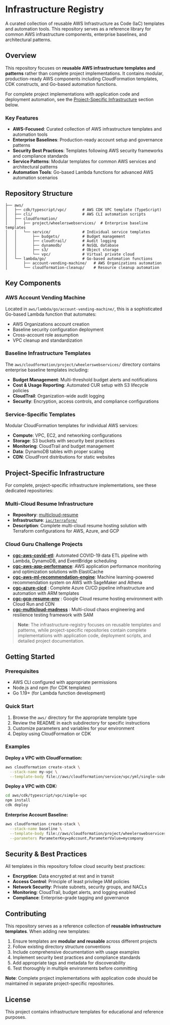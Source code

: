 # Infrastructure Registry

A curated collection of reusable AWS Infrastructure as Code (IaC) templates and automation tools. This repository serves as a reference library for common AWS infrastructure components, enterprise baselines, and architectural patterns.

## Overview

This repository focuses on **reusable AWS infrastructure templates and patterns** rather than complete project implementations. It contains modular, production-ready AWS components including CloudFormation templates, CDK constructs, and Go-based automation functions.

For complete project implementations with application code and deployment automation, see the [Project-Specific Infrastructure](#project-specific-infrastructure) section below.

### Key Features

- **AWS-Focused**: Curated collection of AWS infrastructure templates and automation tools
- **Enterprise Baselines**: Production-ready account setup and governance patterns
- **Security Best Practices**: Templates following AWS security frameworks and compliance standards
- **Service Patterns**: Modular templates for common AWS services and architectural patterns
- **Automation Tools**: Go-based Lambda functions for advanced AWS automation scenarios

## Repository Structure

```
├── aws/
│   ├── cdk/typescript/vpc/       # AWS CDK VPC template (TypeScript)
│   ├── cli/                      # AWS CLI automation scripts
│   ├── cloudformation/
│   │   ├── project/wheelerswebservices/  # Enterprise baseline templates
│   │   └── service/              # Individual service templates
│   │       ├── budgets/          # Budget management
│   │       ├── cloudtrail/       # Audit logging
│   │       ├── dynamodb/         # NoSQL database
│   │       ├── s3/               # Object storage
│   │       └── vpc/              # Virtual private cloud
│   └── lambda/go/                # Go-based automation functions
│       ├── account-vending-machine/   # AWS Organizations automation
│       └── cloudformation-cleanup/    # Resource cleanup automation
```

## Key Components

### AWS Account Vending Machine
Located in `aws/lambda/go/account-vending-machine/`, this is a sophisticated Go-based Lambda function that automates:
- AWS Organizations account creation
- Baseline security configuration deployment
- Cross-account role assumption
- VPC cleanup and standardization

### Baseline Infrastructure Templates
The `aws/cloudformation/project/wheelerswebservices/` directory contains enterprise baseline templates including:
- **Budget Management**: Multi-threshold budget alerts and notifications
- **Cost & Usage Reporting**: Automated CUR setup with S3 lifecycle policies  
- **CloudTrail**: Organization-wide audit logging
- **Security**: Encryption, access controls, and compliance configurations

### Service-Specific Templates
Modular CloudFormation templates for individual AWS services:
- **Compute**: VPC, EC2, and networking configurations
- **Storage**: S3 buckets with security best practices
- **Monitoring**: CloudTrail and budget management
- **Data**: DynamoDB tables with proper scaling
- **CDN**: CloudFront distributions for static websites


## Project-Specific Infrastructure

For complete, project-specific infrastructure implementations, see these dedicated repositories:

### Multi-Cloud Resume Infrastructure
- **Repository**: [multicloud-resume](https://github.com/wheeleruniverse/multicloud-resume)
- **Infrastructure**: [`iac/terraform/`](https://github.com/wheeleruniverse/multicloud-resume/tree/main/iac/terraform)
- **Description**: Complete multi-cloud resume hosting solution with Terraform configurations for AWS, Azure, and GCP

### Cloud Guru Challenge Projects
- **[cgc-aws-covid-etl](https://github.com/wheeleruniverse/cgc-aws-covid-etl/tree/main/cloudformation)**: Automated COVID-19 data ETL pipeline with Lambda, DynamoDB, and EventBridge scheduling
- **[cgc-aws-app-performance](https://github.com/wheeleruniverse/cgc-aws-app-performance/tree/main/terraform)**: AWS application performance monitoring and optimization solutions with ElastiCache
- **[cgc-aws-ml-recommendation-engine](https://github.com/wheeleruniverse/cgc-aws-ml-recommendation-engine)**: Machine learning-powered recommendation system on AWS with SageMaker and Athena
- **[cgc-azure-cicd](https://github.com/wheeleruniverse/cgc-azure-cicd/tree/main/arm)** : Complete Azure CI/CD pipeline infrastructure and automation with ARM templates
- **[cgc-gcp-resume-env](https://github.com/wheeleruniverse/cgc-gcp-resume-env/tree/main/core)** : Google Cloud resume hosting environment with Cloud Run and CDN
- **[cgc-multicloud-madness](https://github.com/wheeleruniverse/cgc-multicloud-madness/tree/main/sam)** : Multi-cloud chaos engineering and resilience testing framework with SAM

> **Note**: The infrastructure-registry focuses on reusable templates and patterns, while project-specific repositories contain complete implementations with application code, deployment scripts, and detailed project documentation.

## Getting Started

### Prerequisites
- AWS CLI configured with appropriate permissions
- Node.js and npm (for CDK templates)
- Go 1.19+ (for Lambda function development)

### Quick Start
1. Browse the `aws/` directory for the appropriate template type
2. Review the README in each subdirectory for specific instructions
3. Customize parameters and variables for your environment
4. Deploy using CloudFormation or CDK

### Examples

**Deploy a VPC with CloudFormation:**
```bash
aws cloudformation create-stack \
  --stack-name my-vpc \
  --template-body file://aws/cloudformation/service/vpc/yml/single-subnet-vpc.yml
```

**Deploy a VPC with CDK:**
```bash
cd aws/cdk/typescript/vpc/simple-vpc
npm install
cdk deploy
```

**Enterprise Account Baseline:**
```bash
aws cloudformation create-stack \
  --stack-name baseline \
  --template-body file://aws/cloudformation/project/wheelerswebservices/baseline.yml \
  --parameters ParameterKey=pAccount,ParameterValue=mycompany
```

## Security & Best Practices

All templates in this repository follow cloud security best practices:
- **Encryption**: Data encrypted at rest and in transit
- **Access Control**: Principle of least privilege IAM policies
- **Network Security**: Private subnets, security groups, and NACLs
- **Monitoring**: CloudTrail, budget alerts, and logging enabled
- **Compliance**: Enterprise-grade tagging and governance

## Contributing

This repository serves as a reference collection of **reusable infrastructure templates**. When adding new templates:
1. Ensure templates are **modular and reusable** across different projects
2. Follow existing directory structure conventions
3. Include comprehensive documentation with usage examples
4. Implement security best practices and compliance standards
5. Add appropriate tags and metadata for discoverability
6. Test thoroughly in multiple environments before committing

**Note**: Complete project implementations with application code should be maintained in separate project-specific repositories.

## License

This project contains infrastructure templates for educational and reference purposes.
